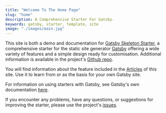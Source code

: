 ```yaml
---
title: "Welcome To The Home Page"
slug: "home"
description: A Comprehensive Starter For Gatsby.
keywords: gatsby, starter, template, site
image: "./images/main.jpg"
---
```


This site is both a demo and documentation for
[Gatsby Skeleton Starter](https://github.com/Undistraction/gatsby-skeleton-starter),
a comprehensive starter for the static site generator
[Gatsby](https://www.gatsbyjs.org/) offering a wide variety of features and a
simple design ready for customisation. Additional information is available in
the project's
[Github repo](https://github.com/Undistraction/gatsby-skeleton-starter).

You will find information about the feature included in the
[Articles](/articles) of this site. Use it to learn from or as the basis for
your own Gatsby site.

For information on using starters with Gatsby, see Gatsby's own documentation
[here](https://www.gatsbyjs.org/docs/gatsby-starters/#gatsby-starters).

If you encounter any problems, have any questions, or suggestions for improving
the starter, please use the project's
[issues](https://github.com/Undistraction/gatsby-skeleton-starter/issues).
